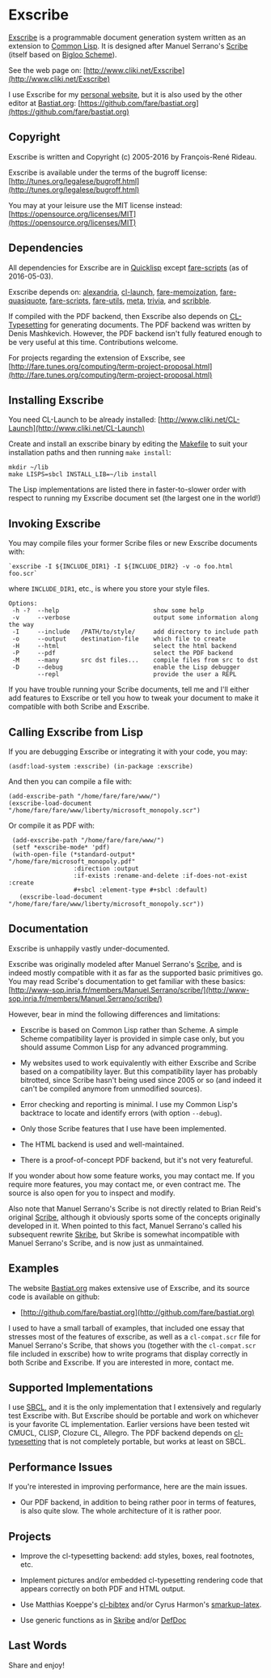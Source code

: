 Exscribe
========

[Exscribe](http://www.cliki.net/Exscribe) is
a programmable document generation system
written as an extension to [Common Lisp](http://cliki.net/).
It is designed after Manuel Serrano's [Scribe](http://www-sop.inria.fr/members/Manuel.Serrano/scribe/)
(itself based on [Bigloo Scheme](https://www-sop.inria.fr/indes/fp/Bigloo/)).

See the web page on:
   [http://www.cliki.net/Exscribe](http://www.cliki.net/Exscribe)

I use Exscribe for my [personal website](http://fare.tunes.org/),
but it is also used by the other editor at [Bastiat.org](http://bastiat.org/):
   [https://github.com/fare/bastiat.org](https://github.com/fare/bastiat.org)


Copyright
---------

Exscribe is written and Copyright (c) 2005-2016 by François-René Rideau.

Exscribe is available under the terms of the bugroff license:
	[http://tunes.org/legalese/bugroff.html](http://tunes.org/legalese/bugroff.html)

You may at your leisure use the MIT license instead:
	[https://opensource.org/licenses/MIT](https://opensource.org/licenses/MIT)


Dependencies
------------

All dependencies for Exscribe are in [Quicklisp](http://www.quicklisp.org/)
except [fare-scripts](http://cliki.net/fare-scripts) (as of 2016-05-03).

Exscribe depends on:
[alexandria](http://cliki.net/alexandria),
[cl-launch](http://cliki.net/cl-launch),
[fare-memoization](http://cliki.net/fare-memoization),
[fare-quasiquote](http://cliki.net/fare-quasiquote),
[fare-scripts](http://cliki.net/fare-scripts),
[fare-utils](fare-utils),
[meta](http://cliki.net/meta),
[trivia](http://cliki.net/trivia), and
[scribble](http://cliki.net/scribble).

If compiled with the PDF backend, then Exscribe also depends on
[CL-Typesetting](http://cliki.net/cl-typesetting) for generating documents.
The PDF backend was written by Denis Mashkevich.
However, the PDF backend isn't fully featured enough to be very useful at this time.
Contributions welcome.

For projects regarding the extension of Exscribe, see
        [http://fare.tunes.org/computing/term-project-proposal.html](http://fare.tunes.org/computing/term-project-proposal.html)


Installing Exscribe
-------------------

You need CL-Launch to be already installed:
	[http://www.cliki.net/CL-Launch](http://www.cliki.net/CL-Launch)

Create and install an exscribe binary by editing the [Makefile](Makefile)
to suit your installation paths and then running `make install`:

    mkdir ~/lib
	make LISPS=sbcl INSTALL_LIB=~/lib install

The Lisp implementations are listed there in faster-to-slower order with
respect to running my Exscribe document set (the largest one in the world!)


Invoking Exscribe
-----------------

You may compile files your former Scribe files or new Exscribe documents with:

	`exscribe -I ${INCLUDE_DIR1} -I ${INCLUDE_DIR2} -v -o foo.html foo.scr`

where `INCLUDE_DIR1`, etc., is where you store your style files.


    Options:
     -h -?  --help                          show some help
     -v     --verbose                       output some information along the way
     -I     --include   /PATH/to/style/     add directory to include path
     -o     --output    destination-file    which file to create
     -H     --html                          select the html backend
     -P     --pdf                           select the PDF backend
     -M     --many      src dst files...    compile files from src to dst
     -D     --debug                         enable the Lisp debugger
            --repl                          provide the user a REPL

If you have trouble running your Scribe documents, tell me and I'll either
add features to Exscribe or tell you how to tweak your document to make it
compatible with both Scribe and Exscribe.


Calling Exscribe from Lisp
--------------------------

If you are debugging Exscribe or integrating it with your code, you may:

    (asdf:load-system :exscribe) (in-package :exscribe)

And then you can compile a file with:

    (add-exscribe-path "/home/fare/fare/www/")
    (exscribe-load-document "/home/fare/fare/www/liberty/microsoft_monopoly.scr")

Or compile it as PDF with:

     (add-exscribe-path "/home/fare/fare/www/")
     (setf *exscribe-mode* 'pdf)
     (with-open-file (*standard-output* "/home/fare/microsoft_monopoly.pdf"
                      :direction :output
                      :if-exists :rename-and-delete :if-does-not-exist :create
                      #+sbcl :element-type #+sbcl :default)
       (exscribe-load-document "/home/fare/fare/www/liberty/microsoft_monopoly.scr"))


Documentation
-------------

Exscribe is unhappily vastly under-documented.

Exscribe was originally modeled after Manuel Serrano's
[Scribe](http://www-sop.inria.fr/members/Manuel.Serrano/scribe/),
and is indeed mostly compatible with it as far as the supported basic primitives go.
You may read Scribe's documentation to get familiar with these basics:
	[http://www-sop.inria.fr/members/Manuel.Serrano/scribe/](http://www-sop.inria.fr/members/Manuel.Serrano/scribe/)

However, bear in mind the following differences and limitations:

 * Exscribe is based on Common Lisp rather than Scheme.
  A simple Scheme compatibility layer is provided in simple case only,
  but you should assume Common Lisp for any advanced programming.

 * My websites used to work equivalently with either Exscribe and Scribe
  based on a compatibility layer. But this compatibility layer has probably bitrotted,
  since Scribe hasn't being used since 2005 or so
  (and indeed it can't be compiled anymore from unmodified sources).

 * Error checking and reporting is minimal.
  I use my Common Lisp's backtrace to locate and identify errors (with option `--debug`).

 * Only those Scribe features that I use have been implemented.

 * The HTML backend is used and well-maintained.

 * There is a proof-of-concept PDF backend, but it's not very featureful.

If you wonder about how some feature works, you may contact me.
If you require more features, you may contact me, or even contract me.
The source is also open for you to inspect and modify.

Also note that Manuel Serrano's Scribe is not directly related to Brian Reid's
original [Scribe](https://en.wikipedia.org/wiki/Scribe_(markup_language)),
although it obviously sports some of the concepts originally developed in it.
When pointed to this fact, Manuel Serrano's called his subsequent rewrite
[Skribe](http://www-sop.inria.fr/mimosa/fp/Skribe/),
but Skribe is somewhat incompatible with Manuel Serrano's Scribe,
and is now just as unmaintained.


Examples
--------

The website [Bastiat.org](http://bastiat.org/) makes extensive use of Exscribe,
and its source code is available on github:

   * [http://github.com/fare/bastiat.org](http://github.com/fare/bastiat.org)

I used to have a small tarball of examples,
that included one essay that stresses most of the features of exscribe,
as well as a `cl-compat.scr` file for Manuel Serrano's Scribe, that shows you
(together with the `cl-compat.scr` file included in exscribe) how to write
programs that display correctly in both Scribe and Exscribe.
If you are interested in more, contact me.


Supported Implementations
-------------------------

I use [SBCL](http://sbcl.org/), and it is the only implementation
that I extensively and regularly test Exscribe with.
But Exscribe should be portable and work on whichever is your favorite CL implementation.
Earlier versions have been tested wit CMUCL, CLISP, Clozure CL, Allegro.
The PDF backend depends on [cl-typesetting](http://cliki.net/cl-typesetting)
that is not completely portable, but works at least on SBCL.


Performance Issues
------------------

If you're interested in improving performance, here are the main issues.

   * Our PDF backend, in addition to being rather poor in terms of features,
     is also quite slow. The whole architecture of it is rather poor.


Projects
--------

   * Improve the cl-typesetting backend: add styles, boxes, real footnotes, etc.

   * Implement pictures and/or embedded cl-typesetting rendering code that
     appears correctly on both PDF and HTML output.

   * Use Matthias Koeppe's [cl-bibtex](http://www.nongnu.org/cl-bibtex/)
     and/or Cyrus Harmon's [smarkup-latex](https://github.com/slyrus/smarkup-latex).

   * Use generic functions as in [Skribe](http://www-sop.inria.fr/mimosa/fp/Skribe/)
     and/or [DefDoc](https://common-lisp.net/project/defdoc/)


Last Words
----------

Share and enjoy!

